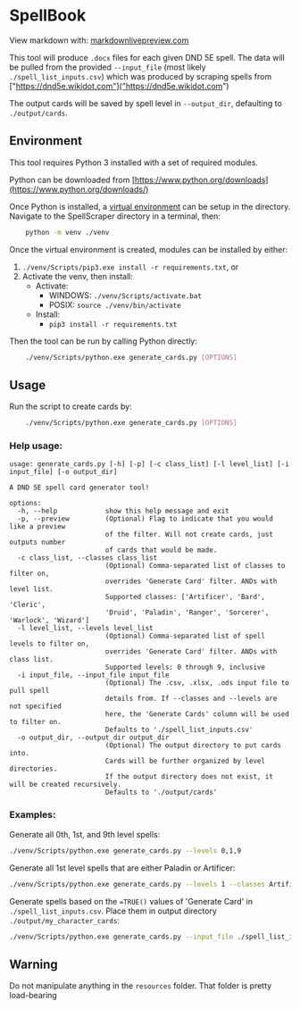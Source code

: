 # SpellBook

View markdown with: [markdownlivepreview.com](https://markdownlivepreview.com/)

This tool will produce `.docx` files for each given DND 5E spell. The data will be pulled from the provided `--input_file` (most likely `./spell_list_inputs.csv`) which was produced by scraping spells from ["https://dnd5e.wikidot.com"]("https://dnd5e.wikidot.com")

The output cards will be saved by spell level in `--output_dir`, defaulting to `./output/cards`.

## Environment

This tool requires Python 3 installed with a set of required modules.

Python can be downloaded from [https://www.python.org/downloads](https://www.python.org/downloads/)

Once Python is installed, a [virtual environment](https://docs.python.org/3/library/venv.html) can be setup in the directory. Navigate to the SpellScraper directory in a terminal, then:

```bash
    python -m venv ./venv
```

Once the virtual environment is created, modules can be installed by either:

1. `./venv/Scripts/pip3.exe install -r requirements.txt`, or
2. Activate the venv, then install:
    * Activate:
        * WINDOWS: `./venv/Scripts/activate.bat`
        * POSIX: `source ./venv/bin/activate`
    * Install:
        * `pip3 install -r requirements.txt`

Then the tool can be run by calling Python directly:

```bash
    ./venv/Scripts/python.exe generate_cards.py [OPTIONS]
```

## Usage

Run the script to create cards by:

```bash
    ./venv/Scripts/python.exe generate_cards.py [OPTIONS]
```

### Help usage:

```
usage: generate_cards.py [-h] [-p] [-c class_list] [-l level_list] [-i input_file] [-o output_dir]

A DND 5E spell card generator tool!

options:
  -h, --help            show this help message and exit
  -p, --preview         (Optional) Flag to indicate that you would like a preview 
                        of the filter. Will not create cards, just outputs number 
                        of cards that would be made.
  -c class_list, --classes class_list
                        (Optional) Comma-separated list of classes to filter on, 
                        overrides 'Generate Card' filter. ANDs with level list. 
                        Supported classes: ['Artificer', 'Bard', 'Cleric', 
                        'Druid', 'Paladin', 'Ranger', 'Sorcerer', 'Warlock', 'Wizard']
  -l level_list, --levels level_list
                        (Optional) Comma-separated list of spell levels to filter on, 
                        overrides 'Generate Card' filter. ANDs with class list. 
                        Supported levels: 0 through 9, inclusive
  -i input_file, --input_file input_file
                        (Optional) The .csv, .xlsx, .ods input file to pull spell 
                        details from. If --classes and --levels are not specified
                        here, the 'Generate Cards' column will be used to filter on. 
                        Defaults to './spell_list_inputs.csv'
  -o output_dir, --output_dir output_dir
                        (Optional) The output directory to put cards into. 
                        Cards will be further organized by level directories. 
                        If the output directory does not exist, it will be created recursively. 
                        Defaults to './output/cards'
```

### Examples: 

Generate all 0th, 1st, and 9th level spells:

```bash
./venv/Scripts/python.exe generate_cards.py --levels 0,1,9
```

Generate all 1st level spells that are either Paladin or Artificer:

```bash
./venv/Scripts/python.exe generate_cards.py --levels 1 --classes Artificer,Paladin
```

Generate spells based on the `=TRUE()` values of 'Generate Card' in `./spell_list_inputs.csv`. Place them in output directory `./output/my_character_cards`:

```bash
./venv/Scripts/python.exe generate_cards.py --input_file ./spell_list_inputs.csv --output_dir ./output/my_character_cards
```

## Warning

Do not manipulate anything in the `resources` folder. That folder is pretty load-bearing


